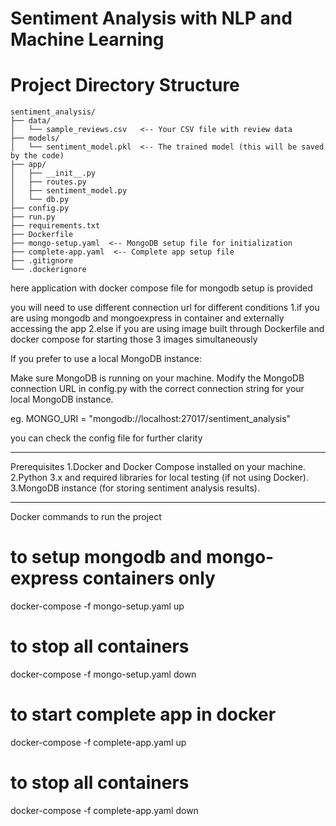 # Sentiment Analysis with NLP and Machine Learning


# Project Directory Structure
```
sentiment_analysis/
├── data/
│   └── sample_reviews.csv   <-- Your CSV file with review data
├── models/
│   └── sentiment_model.pkl  <-- The trained model (this will be saved by the code)
├── app/
│   ├── __init__.py
│   ├── routes.py
│   ├── sentiment_model.py
│   └── db.py
├── config.py
├── run.py
├── requirements.txt
├── Dockerfile
├── mongo-setup.yaml  <-- MongoDB setup file for initialization
├── complete-app.yaml  <-- Complete app setup file 
├── .gitignore
└── .dockerignore
```



here application with docker compose file for mongodb setup is provided

you will need to use different connection url for different conditions
1.if you are using mongodb and mongoexpress in container and externally accessing the app 
2.else if you are using image built through Dockerfile and docker compose for starting those 3 images simultaneously 

If you prefer to use a local MongoDB instance:

Make sure MongoDB is running on your machine.
Modify the MongoDB connection URL in config.py with the correct connection string for your local MongoDB instance.

eg. MONGO_URI = "mongodb://localhost:27017/sentiment_analysis"

you can check the config file for further clarity

------------------------------------------------------------------------------------------------------
Prerequisites
1.Docker and Docker Compose installed on your machine.
2.Python 3.x and required libraries for local testing (if not using Docker).
3.MongoDB instance (for storing sentiment analysis results).

------------------------------------------------------------------------------------------------------

Docker commands to run the project

# to setup mongodb and mongo-express containers only 
docker-compose -f mongo-setup.yaml up

# to stop all containers
docker-compose -f mongo-setup.yaml down


# to start complete app in docker 
docker-compose -f complete-app.yaml up

# to stop all containers
docker-compose -f complete-app.yaml down
